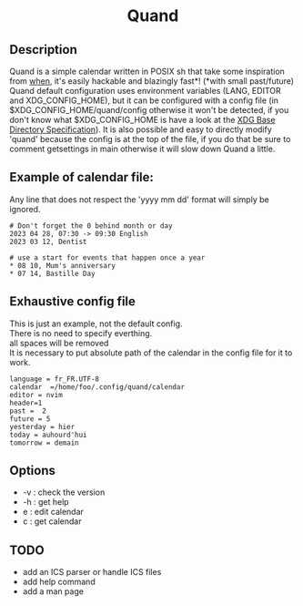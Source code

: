 <h1 align="center">Quand</h1>

## Description
Quand is a simple calendar written in POSIX sh that take some inspiration from [when](http://www.lightandmatter.com/when/when.html), it's easily hackable and blazingly fast*! (*with small past/future)
<br/>
Quand default configuration uses environment variables (LANG, EDITOR and XDG_CONFIG_HOME), but it can be configured with a config file (in $XDG_CONFIG_HOME/quand/config otherwise it won't be detected, if you don't know what $XDG_CONFIG_HOME is have a look at the [XDG Base Directory Specification](https://specifications.freedesktop.org/basedir-spec/basedir-spec-latest.html)). It is also possible and easy to directly modify 'quand' because the config is at the top of the file, if you do that be sure to comment getsettings in main otherwise it will slow down Quand a little.

## Example of calendar file:
Any line that does not respect the 'yyyy mm dd' format will simply be ignored.
```
# Don't forget the 0 behind month or day
2023 04 28, 07:30 -> 09:30 English
2023 03 12, Dentist

# use a start for events that happen once a year
* 08 10, Mum's anniversary
* 07 14, Bastille Day
```

## Exhaustive config file
This is just an example, not the default config.
<br/>
There is no need to specify everthing.
<br/>
all spaces will be removed
<br/>
It is necessary to put absolute path of the calendar in the config file for it to work.
```
language = fr_FR.UTF-8
calendar  =/home/foo/.config/quand/calendar
editor = nvim
header=1
past =  2
future = 5
yesterday = hier
today = auhourd'hui
tomorrow = demain
```

## Options
- -v : check the version
- -h : get help
- e : edit calendar
- c : get calendar

## TODO
- add an ICS parser or handle ICS files
- add help command
- add a man page
